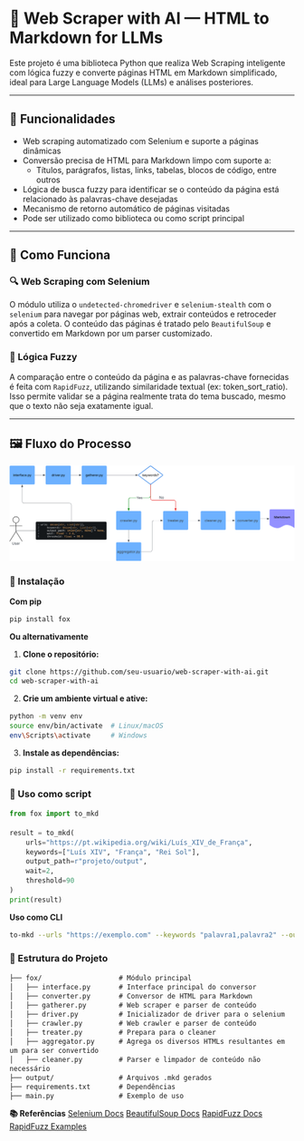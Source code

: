 # 🦊 Web Scraper with AI — HTML to Markdown for LLMs

Este projeto é uma biblioteca Python que realiza Web Scraping inteligente com lógica fuzzy e converte páginas HTML em Markdown simplificado, ideal para Large Language Models (LLMs) e análises posteriores.

---

## 🚀 Funcionalidades

- Web scraping automatizado com Selenium e suporte a páginas dinâmicas
- Conversão precisa de HTML para Markdown limpo com suporte a:
  - Títulos, parágrafos, listas, links, tabelas, blocos de código, entre outros
- Lógica de busca fuzzy para identificar se o conteúdo da página está relacionado às palavras-chave desejadas
- Mecanismo de retorno automático de páginas visitadas
- Pode ser utilizado como biblioteca ou como script principal

---

## 🧠 Como Funciona

### 🔍 Web Scraping com Selenium

O módulo utiliza o `undetected-chromedriver` e `selenium-stealth` com o ``selenium`` para navegar por páginas web, extrair conteúdos e retroceder após a coleta. O conteúdo das páginas é tratado pelo `BeautifulSoup` e convertido em Markdown por um parser customizado.

### 🧪 Lógica Fuzzy

A comparação entre o conteúdo da página e as palavras-chave fornecidas é feita com `RapidFuzz`, utilizando similaridade textual (ex: token_sort_ratio). Isso permite validar se a página realmente trata do tema buscado, mesmo que o texto não seja exatamente igual.

---

## 🖼️ Fluxo do Processo


<img src="midia/flowchart.png"></img>


### 🧪 Instalação

**Com pip**
```bash
pip install fox
```


**Ou alternativamente**
1. **Clone o repositório:**
```bash
git clone https://github.com/seu-usuario/web-scraper-with-ai.git
cd web-scraper-with-ai
```

2. **Crie um ambiente virtual e ative:**
```bash
python -m venv env
source env/bin/activate  # Linux/macOS
env\Scripts\activate     # Windows
```

3. **Instale as dependências:**
``` bash
pip install -r requirements.txt
```


### 🔧 Uso como script
```python
from fox import to_mkd

result = to_mkd(
    urls="https://pt.wikipedia.org/wiki/Luís_XIV_de_França",
    keywords=["Luís XIV", "França", "Rei Sol"],
    output_path=r"projeto/output",
    wait=2,
    threshold=90
)
print(result)

```

**Uso como CLI**
```bash
to-mkd --urls "https://exemplo.com" --keywords "palavra1,palavra2" --output "saida.md" --wait 2 --threshold 95
```

### 🧩 Estrutura do Projeto
```
├── fox/                   # Módulo principal
│   ├── interface.py       # Interface principal do conversor
│   ├── converter.py       # Conversor de HTML para Markdown
│   ├── gatherer.py        # Web scraper e parser de conteúdo
│   ├── driver.py          # Inicializador de driver para o selenium
│   ├── crawler.py         # Web crawler e parser de conteúdo
│   ├── treater.py         # Prepara para o cleaner
│   ├── aggregator.py      # Agrega os diversos HTMLs resultantes em um para ser convertido
│   ├── cleaner.py         # Parser e limpador de conteúdo não necessário
├── output/                # Arquivos .mkd gerados
├── requirements.txt       # Dependências
├── main.py                # Exemplo de uso
```

**📚 Referências**
[Selenium Docs](https://selenium-python.readthedocs.io)
[BeautifulSoup Docs](https://www.crummy.com/software/BeautifulSoup/bs4/doc/)
[RapidFuzz Docs](maxbachmann.github.io/RapidFuzz/)
[RapidFuzz Examples](https://github.com/rapidfuzz/RapidFuzz#examples)
